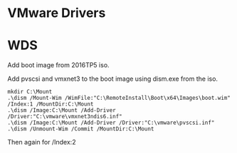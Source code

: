 # VMware Drivers

# WDS

Add boot image from 2016TP5 iso.

Add pvscsi and vmxnet3 to the boot image using dism.exe from the iso.

```
mkdir C:\Mount 
.\dism /Mount-Wim /WimFile:"C:\RemoteInstall\Boot\x64\Images\boot.wim" /Index:1 /MountDir:C:\Mount 
.\dism /Image:C:\Mount /Add-Driver /Driver:"C:\vmware\vmxnet3ndis6.inf" 
.\dism /Image:C:\Mount /Add-Driver /Driver:"C:\vmware\pvscsi.inf" 
.\dism /Unmount-Wim /Commit /MountDir:C:\Mount
```

Then again for \/Index:2

